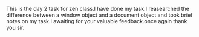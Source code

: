 This is the day 2 task for zen class.I have done my task.I reasearched the difference between a window object and a document object and took brief notes on my task.I awaiting for your valuable feedback.once again thank you sir.